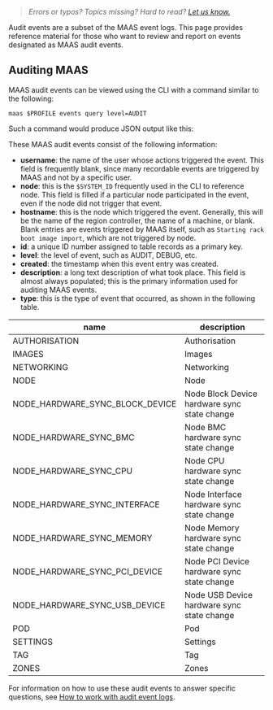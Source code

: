 > *Errors or typos? Topics missing? Hard to read? <a href="https://docs.google.com/forms/d/e/1FAIpQLScIt3ffetkaKW3gDv6FDk7CfUTNYP_HGmqQotSTtj2htKkVBw/viewform?usp=pp_url&entry.1739714854=https://maas.io/docs/reviewing-audit-logs" target = "_blank">Let us know.</a>*

Audit events are a subset of the MAAS event logs.  This page provides reference material for those who want to review and report on events designated as MAAS audit events.

## Auditing MAAS

MAAS audit events can be viewed using the CLI with a command similar to the following:

```nohighlight
maas $PROFILE events query level=AUDIT
```

Such a command would produce JSON output like this:


These MAAS audit events consist of the following information:

- **username**: the name of the user whose actions triggered the event.  This field is frequently blank, since many recordable events are triggered by MAAS and not by a specific user.
- **node**: this is the `$SYSTEM_ID` frequently used in the CLI to reference node.  This field is filled if a particular node participated in the event, even if the node did not trigger that event.  
- **hostname**: this is the node which triggered the event.  Generally, this will be the name of the region controller, the name of a machine, or blank.  Blank entries are events triggered by MAAS itself, such as `Starting rack boot image import`, which are not triggered by node. 
- **id**: a unique ID number assigned to table records as a primary key.
- **level**: the level of event, such as AUDIT, DEBUG, etc.
- **created**: the timestamp when this event entry was created.
- **description**: a long text description of what took place. This field is almost always populated; this is the primary information used for auditing MAAS events.
- **type**: this is the type of event that occurred, as shown in the following table.

|               name               |                 description                |
|---------------------------------|----------------------------------------------|
| AUTHORISATION | Authorisation |
| IMAGES | Images |
| NETWORKING | Networking |
| NODE | Node |
| NODE_HARDWARE_SYNC_BLOCK_DEVICE | Node Block Device hardware sync state change |
| NODE_HARDWARE_SYNC_BMC | Node BMC hardware sync state change |
| NODE_HARDWARE_SYNC_CPU | Node CPU hardware sync state change |
| NODE_HARDWARE_SYNC_INTERFACE | Node Interface hardware sync state change |
| NODE_HARDWARE_SYNC_MEMORY | Node Memory hardware sync state change |
| NODE_HARDWARE_SYNC_PCI_DEVICE | Node PCI Device hardware sync state change |
| NODE_HARDWARE_SYNC_USB_DEVICE | Node USB Device hardware sync state change |
| POD | Pod |
| SETTINGS | Settings |
| TAG | Tag |
| ZONES | Zones |

For information on how to use these audit events to answer specific questions, see [How to work with audit event logs](/t/how-to-audit-maas/5987).